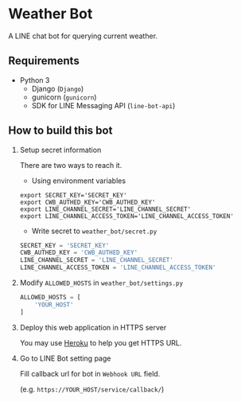 # Weather Bot

A LINE chat bot for querying current weather.

## Requirements

* Python 3
    * Django (`Django`)
    * gunicorn (`gunicorn`)
    * SDK for LINE Messaging API (`line-bot-api`)

## How to build this bot

1. Setup secret information

    There are two ways to reach it.

    * Using environment variables
    ```shell
    export SECRET_KEY='SECRET_KEY'
    export CWB_AUTHED_KEY='CWB_AUTHED_KEY'
    export LINE_CHANNEL_SECRET='LINE_CHANNEL_SECRET'
    export LINE_CHANNEL_ACCESS_TOKEN='LINE_CHANNEL_ACCESS_TOKEN'
    ```

    * Write secret to `weather_bot/secret.py`
    ```python
    SECRET_KEY = 'SECRET_KEY'
    CWB_AUTHED_KEY = 'CWB_AUTHED_KEY'
    LINE_CHANNEL_SECRET = 'LINE_CHANNEL_SECRET'
    LINE_CHANNEL_ACCESS_TOKEN = 'LINE_CHANNEL_ACCESS_TOKEN'
    ```

2. Modify `ALLOWED_HOSTS` in `weather_bot/settings.py`
    ```python
    ALLOWED_HOSTS = [
        'YOUR_HOST'
    ]
    ```

3. Deploy this web application in HTTPS server

    You may use [Heroku](https://www.heroku.com/) to help you get HTTPS URL.

4. Go to LINE Bot setting page

    Fill callback url for bot in `Webhook URL` field.

    (e.g. `https://YOUR_HOST/service/callback/`)

